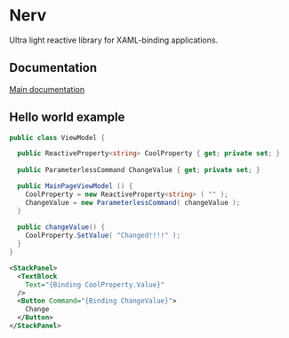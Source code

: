# Nerv
Ultra light reactive library for XAML-binding applications.

## Documentation

[Main documentation](https://github.com/trueromanus/Nerv/wiki/Documentation)

## Hello world example

```csharp
public class ViewModel {

  public ReactiveProperty<string> CoolProperty { get; private set; }
    
  public ParameterlessCommand ChangeValue { get; private set; }

  public MainPageViewModel () {
    CoolProperty = new ReactiveProperty<string> ( "" );
    ChangeValue = new ParameterlessCommand( changeValue );
  }
    
  public changeValue() {
    CoolProperty.SetValue( "Changed!!!!" );
  }    
}
```

```xml
<StackPanel>
  <TextBlock
    Text="{Binding CoolProperty.Value}"
  />
  <Button Command="{Binding ChangeValue}">
    Change
  </Button>
</StackPanel>
```
